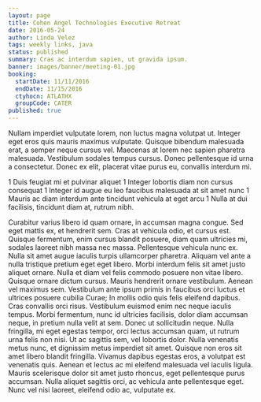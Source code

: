 ```yaml
---
layout: page
title: Cohen Angel Technologies Executive Retreat
date: 2016-05-24
author: Linda Velez
tags: weekly links, java
status: published
summary: Cras ac interdum sapien, ut gravida ipsum.
banner: images/banner/meeting-01.jpg
booking:
  startDate: 11/11/2016
  endDate: 11/15/2016
  ctyhocn: ATLATHX
  groupCode: CATER
published: true
---
```

Nullam imperdiet vulputate lorem, non luctus magna volutpat ut. Integer eget eros quis mauris maximus vulputate. Quisque bibendum malesuada erat, a semper neque cursus vel. Maecenas at lorem nec sapien pharetra malesuada. Vestibulum sodales tempus cursus. Donec pellentesque id urna a consectetur. Donec ex elit, placerat vitae purus eu, convallis interdum mi.

1 Duis feugiat mi et pulvinar aliquet
1 Integer lobortis diam non cursus consequat
1 Integer id augue eu leo faucibus malesuada at sit amet nunc
1 Mauris ac diam interdum ante tincidunt vehicula at eget arcu
1 Nulla at dui facilisis, tincidunt diam at, rutrum nibh.

Curabitur varius libero id quam ornare, in accumsan magna congue. Sed eget mattis ex, et hendrerit sem. Cras at vehicula odio, et cursus est. Quisque fermentum, enim cursus blandit posuere, diam quam ultricies mi, sodales laoreet nibh massa nec massa. Pellentesque vehicula nunc ex. Nulla sit amet augue iaculis turpis ullamcorper pharetra. Aliquam vel ante a nulla tristique pretium eget eget libero. Morbi interdum felis sit amet justo aliquet ornare. Nulla et diam vel felis commodo posuere non vitae libero. Quisque ornare dictum cursus. Mauris hendrerit ornare vestibulum.
Aenean vel maximus sem. Vestibulum ante ipsum primis in faucibus orci luctus et ultrices posuere cubilia Curae; In mollis odio quis felis eleifend dapibus. Cras convallis orci risus. Vestibulum euismod enim nec neque iaculis tempus. Morbi fermentum, nunc id ultricies facilisis, dolor diam accumsan neque, in pretium nulla velit at sem. Donec ut sollicitudin neque. Nulla fringilla, mi eget egestas tempor, orci lectus accumsan quam, ut rutrum urna felis non nisi. Ut ac sagittis sem, vel lobortis dolor. Nulla venenatis metus nunc, et dignissim metus imperdiet sit amet. Quisque non eros sit amet libero blandit fringilla. Vivamus dapibus egestas eros, a volutpat est venenatis quis. Aenean et lectus ac mi eleifend malesuada vel iaculis ligula. Mauris scelerisque dolor sit amet justo rhoncus, eget pellentesque purus accumsan. Nulla aliquet sagittis orci, ac vehicula ante pellentesque eget. Nunc vel nisi laoreet, eleifend odio ac, vulputate ex.
